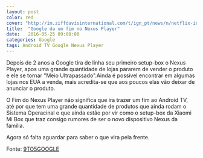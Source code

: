 ```yaml
---
layout: post
color: red
cover: "http://im.ziffdavisinternational.com/t/ign_pt/news/n/netflix-in/netflix-intends-to-stop-subscribers-using-internat_6m37.1920.jpg"
title:  "Google da um fim no Nexus Player"
date:   2016-05-25 09:00:00
categories: Google
tags: Android TV Google Nexus Player
---
```

Depois de 2 anos a Google tira de linha seu primeiro setup-box o Nexus Player, apos uma grande quantidade de lojas pararem de vender o produto e ele se tornar "Meio Ultrapassado".Ainda é possivel encontrar em algumas lojas nos EUA a venda, mais acredita-se que aos poucos elas vão deixar de anunciar o produto.

O Fim do Nexus Player não significa que ira trazer um fim ao Android TV, até por que tem uma grande quantidade de produtos que ainda rodam o Sistema Operacinal e que ainda estão por vir como o setup-box da Xiaomi Mi Box que traz consigo rumores de ser o novo dispositivo Nexus da familia.

Agora só falta aguardar para saber o que vira pela frente.

Fonte: <a href="http://9to5google.com/2016/05/24/nexus-player-discontinued/">9TO5GOOGLE</a>
